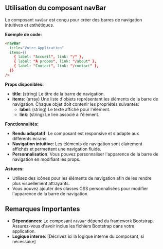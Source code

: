 
##  Utilisation du composant navBar

Le composant `navBar` est conçu pour créer des barres de navigation intuitives et esthétiques. 

**Exemple de code:**

```html
<navBar 
  title="Votre Application"
  items={[
    { label: "Accueil", link: "/" },
    { label: "À propos", link: "/about" },
    { label: "Contact", link: "/contact" },
  ]}
/> 
```

**Props disponibles:**

- **title**: (string) Le titre de la barre de navigation.
- **items**: (array) Une liste d'objets représentant les éléments de la barre de navigation. Chaque objet doit contenir les propriétés suivantes:
    - **label**: (string) Le texte affiché pour l'élément.
    - **link**: (string) Le lien associé à l'élément.

**Fonctionnalités:**

- **Rendu adaptatif**: Le composant est responsive et s'adapte aux différents écrans.
- **Navigation intuitive**:  Les éléments de navigation sont clairement affichés et permettent une navigation fluide.
- **Personnalisation**: Vous pouvez personnaliser l'apparence de la barre de navigation en modifiant les props.

**Astuces:**

- Utilisez des icônes pour les éléments de navigation afin de les rendre plus visuellement attrayants.
- Vous pouvez ajouter des classes CSS personnalisées pour modifier l'apparence de la barre de navigation.



##  Remarques Importantes

- **Dépendances**: Le composant `navBar` dépend du framework Bootstrap. Assurez-vous d'avoir inclus les fichiers Bootstrap dans votre application.
- **Logique interne**: [Décrivez ici la logique interne du composant, si nécessaire]




